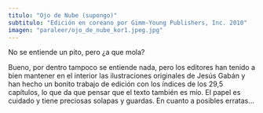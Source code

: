 ```yaml
---
titulo: "Ojo de Nube (supongo)"
subtitulo: "Edición en coreano por Gimm-Young Publishers, Inc. 2010"
imagen: "paraleer/ojo_de_nube_kor1.jpeg.jpg"
---
```

No se entiende un pito, pero ¿a que mola?

Bueno, por dentro tampoco se entiende nada, pero los editores han tenido a bien mantener en el interior las ilustraciones originales de Jesús Gabán y han hecho un bonito trabajo de edición con los índices de los 29,5 capítulos, lo que da que pensar que el texto también es mío. El papel es cuidado y tiene preciosas solapas y guardas. En cuanto a posibles erratas…

